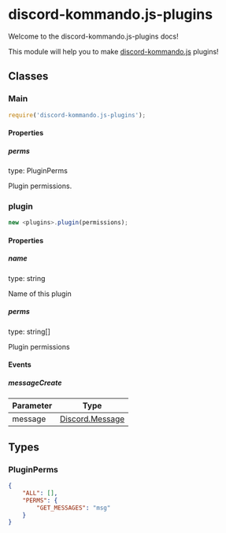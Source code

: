 # discord-kommando.js-plugins
Welcome to the discord-kommando.js-plugins docs!

This module will help you to make [discord-kommando.js](https://github.com/Team-ThinkCord/discord-kommando.js) plugins!

## Classes
### Main
```js
require('discord-kommando.js-plugins');
```

#### Properties
##### perms
type: PluginPerms

Plugin permissions.

### plugin
```js
new <plugins>.plugin(permissions);
```

#### Properties
##### name
type: string

Name of this plugin

##### perms
type: string[]

Plugin permissions

#### Events
##### messageCreate
Parameter | Type
--------- | ----
message   | [Discord.Message](https://discord.js.org/#/docs/main/stable/class/Message)

## Types
### PluginPerms
```json
{
    "ALL": [],
    "PERMS": {
        "GET_MESSAGES": "msg"
    }
}
```
